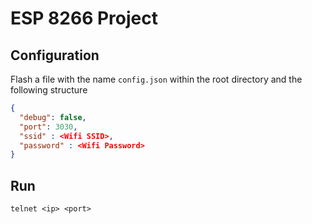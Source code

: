 # ESP 8266 Project

## Configuration

Flash a file with the name ```config.json``` within the root directory and the following structure

```json
{
  "debug": false,
  "port": 3030,
  "ssid" : <Wifi SSID>,
  "password" : <Wifi Password>
}
```

## Run

```
telnet <ip> <port>
```